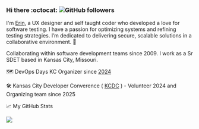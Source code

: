 ### **Hi there** :octocat: ![GitHub followers](https://img.shields.io/github/followers/exc304?style=social) 

I'm [Erin](https://linkedin.com/in/erin-crise), a UX designer and self taught coder who developed a love for software testing.
I have a passion for optimizing systems and refining testing strategies. 
I’m dedicated to delivering secure, scalable solutions in a collaborative environment. 🚀

Collaborating within software development teams since 2009. I work as a Sr SDET based in Kansas City, Missouri.

🗺️ DevOps Days KC Organizer since [2024](https://devopsdays.org/events/2024-kansas-city/welcome/)

🛠️ Kansas City Developer Converence ( [KCDC](https://www.kcdc.info/) ) - Volunteer 2024 and Organizing team since 2025

📈 My GitHub Stats
<p align="left"><img src="https://github-readme-stats.vercel.app/api/top-langs/?username=exc304&layout=compact&theme=react"/></p>
